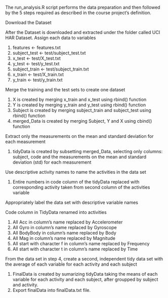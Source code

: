 The run_analysis.R script performs the data preparation and then followed by the 5 steps required as described in the course project’s definition.

Download the Dataset

After the Dataset is downloaded and extracted under the folder called UCI HAR Dataset. Assign each data to variables

1. features <- features.txt
2. subject_test <- test/subject_test.txt
3. x_test <- test/X_test.txt
4. y_test <- test/y_test.txt
5. subject_train <- test/subject_train.txt
6. x_train <- test/X_train.txt
7. y_train <- test/y_train.txt

Merge the training and the test sets to create one dataset

1. X is created by merging x_train and x_test using rbind() function
2. Y is created by merging y_train and y_test using rbind() function
3. Subject is created by merging subject_train and subject_test using rbind() function
4. merged_Data is created by merging Subject, Y and X using cbind() function

Extract only the measurements on the mean and standard deviation for each measurement

1. tidyData is created by subsetting merged_Data, selecting only columns: subject, code and the measurements on the mean and standard deviation (std) for each measurement

Use descriptive activity names to name the activities in the data set

1. Entire numbers in code column of the tidyData replaced with corresponding activity taken from second column of the activities variable

Appropriately label the data set with descriptive variable names

Code column in TidyData renamed into activities

1. All Acc in column’s name replaced by Accelerometer
2. All Gyro in column’s name replaced by Gyroscope
3. All BodyBody in column’s name replaced by Body
4. All Mag in column’s name replaced by Magnitude
5. All start with character f in column’s name replaced by Frequency
6. All start with character t in column’s name replaced by Time

From the data set in step 4, create a second, independent tidy data set with the average of each variable for each activity and each subject

1. FinalData is created by sumarizing tidyData taking the means of each variable for each activity and each subject, after groupped by subject and activity.
2. Export finalData into finalData.txt file.
